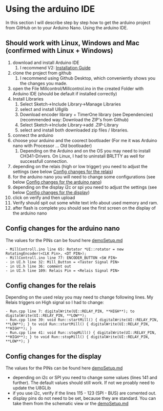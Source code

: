 # Using the arduino IDE
In this section I will describe step by step how to get the arduino project from GitHub on to your Arduino Nano. Using the arduino IDE.

## Should work with Linux, Windows and Mac (confirmed with Linux + Windows)

1. download and install Arduino IDE
   1. I recommend V2: [Installation Guide](https://docs.arduino.cc/software/ide-v2/tutorials/getting-started/ide-v2-downloading-and-installing)
2. clone the project from github
   1. I recommend using Github Desktop, which conveniently shows you the changes you made.
3. open the File Millcontrol/Millcontrol.ino in the created Folder with Arduino IDE (should be default if installed correctly)
4. Install Libraries
   1. Select Sketch->Include Library->Manage Libraries
   2. select and install U8glib
   3. Download encoder library + TimerOne library (see Dependencies) (recommended way: Download the ZIP's from Github)
   4. Select Sketch->Include Library->add .ZIP-Library
   5. select and install both downloaded zip files / libraries.
5. connect the arduino
6. choose your arduino and the coorect bootloader (For me it was Arduino nano with Processor ... Old bootloader)
   1. Depending on the Arduino and on the OS you may need to install CH341-Drivers. On Linux, I had to uninstall BRLTTY as well for successfull connection.
7. depending on the relais (high or low trigger) you need to adjust the settings (see below [Config changes for the relais](#config-changes-for-the-relais))
8. for the arduino nano you will need to change some configurations (see below [Config changes for the arduino nano](#config-changes-for-the-arduino-nano))
9. depending on the display i2c or spi you need to adjust the settings (see below [Config changes for the display](#config-changes-for-the-display))
10. click on verify and then upload
   1. Verify should spit out some white text info about used memory and ram.
11. after flash is complete you should see the first screen on the display of the arduino nano


## Config changes for the arduino nano
The values for the PINs can be found here [demoSetup.md](./demoSetup.md)
```
- MillControll.ino line 65: Rotator *UI::rotator = new RotatingEncoder(<CLK Pin>, <DT PIN>); 
- MillControll.ino line 77: ENCODER_BUTTON <SW PIN> 
- in UI.h line 32: Mill_Button = <Taster Signal PIN>
- in UI.h line 36: comment out
- in UI.h line 109: Relais Pin = <Relais Signal PIN>
```

## Config changes for the relais
Depending on the used relay you may need to change following lines. My Relais triggers on High signal so I had to change:
```
- Run.cpp line 7: digitalWrite(UI::RELAY_PIN, **HIGH**); to digitalWrite(UI::RELAY_PIN, **LOW**);
- Run.cpp line 39: void Run::startMill() { digitalWrite(UI::RELAY_PIN, **LOW**); } to void Run::startMill() { digitalWrite(UI::RELAY_PIN, **HIGH**); }
- Run.cpp line 41: void Run::stopMill() { digitalWrite(UI::RELAY_PIN, **HIGH**); } to void Run::stopMill() { digitalWrite(UI::RELAY_PIN, **LOW**); }
```

## Config changes for the display
The values for the PINs can be found here [demoSetup.md](./demoSetup.md)
- depending on i2c or SPI you need to change some values (lines 141 and further). The default values should still work. If not we proably need to update the U8GLib
- if you use i2c, verify if the lines 115 - 123 (SPI - BUS) are comented out.
- display pins do not need to be set, because they are standard. You can take them from the schematic view or the [demoSetup.md](./demoSetup.md)